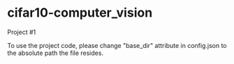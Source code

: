 # cifar10-computer_vision

Project #1

To use the project code, please change "base_dir" attribute in config.json to the absolute path the file resides.
